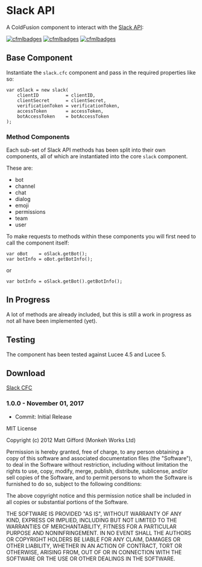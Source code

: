 # Slack API

A ColdFusion component to interact with the [Slack API](https://api.slack.com/methods):

[![cfmlbadges](https://cfmlbadges.monkehworks.com/images/badges/tested-with-testbox.svg)](https://cfmlbadges.monkehworks.com)
[![cfmlbadges](https://cfmlbadges.monkehworks.com/images/badges/compatibility-lucee-45.svg)](https://cfmlbadges.monkehworks.com)
[![cfmlbadges](https://cfmlbadges.monkehworks.com/images/badges/compatibility-lucee-5.svg)](https://cfmlbadges.monkehworks.com)

## Base Component

Instantiate the `slack.cfc` component and pass in the required properties like so:

```
var oSlack = new slack(
	clientID          = clientID,
	clientSecret      = clientSecret,
	verificationToken = verificationToken,
	accessToken       = accessToken,
	botAccessToken    = botAccessToken
);
```

### Method Components

Each sub-set of Slack API methods has been split into their own components, all of which are instantiated into the core `slack` component.

These are:

* bot
* channel
* chat
* dialog
* emoji
* permissions
* team
* user

To make requests to methods within these components you will first need to call the component itself:

```
var oBot    = oSlack.getBot();
var botInfo = oBot.getBotInfo();
```

or

```
var botInfo = oSlack.getBot().getBotInfo();
```


In Progress
----------------

A lot of methods are already included, but this is still a work in progress as not all have been implemented (yet).


Testing
----------------
The component has been tested against Lucee 4.5 and Lucee 5.


Download
----------------
[Slack CFC](https://github.com/coldfumonkeh/cfslack/downloads)

### 1.0.0 - November 01, 2017

- Commit: Initial Release


MIT License

Copyright (c) 2012 Matt Gifford (Monkeh Works Ltd)

Permission is hereby granted, free of charge, to any person obtaining a copy
of this software and associated documentation files (the "Software"), to deal
in the Software without restriction, including without limitation the rights
to use, copy, modify, merge, publish, distribute, sublicense, and/or sell
copies of the Software, and to permit persons to whom the Software is
furnished to do so, subject to the following conditions:

The above copyright notice and this permission notice shall be included in all
copies or substantial portions of the Software.

THE SOFTWARE IS PROVIDED "AS IS", WITHOUT WARRANTY OF ANY KIND, EXPRESS OR
IMPLIED, INCLUDING BUT NOT LIMITED TO THE WARRANTIES OF MERCHANTABILITY,
FITNESS FOR A PARTICULAR PURPOSE AND NONINFRINGEMENT. IN NO EVENT SHALL THE
AUTHORS OR COPYRIGHT HOLDERS BE LIABLE FOR ANY CLAIM, DAMAGES OR OTHER
LIABILITY, WHETHER IN AN ACTION OF CONTRACT, TORT OR OTHERWISE, ARISING FROM,
OUT OF OR IN CONNECTION WITH THE SOFTWARE OR THE USE OR OTHER DEALINGS IN THE
SOFTWARE.
